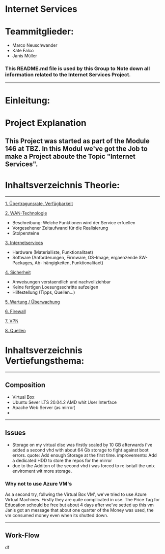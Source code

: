 # Internet Services
# Teammitglieder: 
- Marco Neuschwander
- Kate Falco
- Janis Müller
### This README.md file is used by this Group to Note down all information related to the Internet Services Project.
---
# Einleitung: 
# Project Explanation 
This Project was started as part of the Module 146 at TBZ. In this Modul we've got the Job to make a Project aboute the Topic "Internet Services".
---
# Inhaltsverzeichnis Theorie: 
-------------------
[1. Übertragunsrate, Verfügbarkeit](Theorie/Übertragunsrate.md "1. Übertragunsrate, Verfügbarkeit")


[2. WAN-Technologie](Einfuehrung.md "2. Einfuehrung ")
   - Beschreibung: Welche Funktionen wird der Service erfuellen
   - Vorgesehener Zeitaufwand für die Realisierung
   - Stolpersteine

[3. Internetservices](Hardware.md  "3. Benoetigte Hard- und Software" )
   - Hardware (Materialliste, Funktionalitaet)
   - Software (Anforderungen, Firmware, OS-Image, ergaenzende SW-Packages, Ab-
	hängigkeiten, Funktionalitaet)
	
	
[4. Sicherheit](Installationsanleitung.md "4. Installationsanleitung")
   - Anweisungen verstaendlich und nachvollziehbar
   - Keine fertigen Loesungsschritte aufzeigen
   - Hilfestellung (Tipps, Quellen...)

[5. Wartung / Überwachung](Qualitaetskontrolle.md "5. Qualitaetskontrolle")

[6. Firewall](Error-Handling.md  "6. Error-Handling ")

[7. VPN](Quellen.md "7. Quellen")

[8. Quellen](Lizenz.md "8. Lizenzen" )
 

# Inhaltsverzeichnis Vertiefungsthema: 
---
## Composition
- Virtual Box
- Ubuntu Sever LTS 20.04.2 AMD whit User Interface
- Apache Web Server (as mirror)
- 
---
## Issues

- Storage on my virtual disc was firstly scaled by 10 GB afterwards i've added a second vhd with about 64 Gb storage to fight against boot errors. 
quote: Add enough Storage at the first time.
improvements: Add a dedicated HDD to store the repos for the mirror
- due to the Additon of the second vhd i was forced to re isntall the unix enviroment wit more storage.

### Why not to use Azure VM's
As a second try, follwing the Virtual Box VM', we've tried to use Azure Virtual Machines. Firstly they are quite complicated in use. The Price Tag for Education schould be free but about 4 days after we've setted up this vm Janis got an message that about one quarter of the Money was used, the vm consumed money even when its shutted down. 

---

## Work-Flow
df
